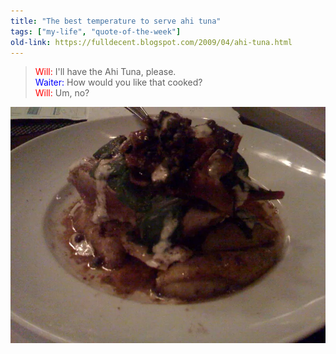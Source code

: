 ```yaml
---
title: "The best temperature to serve ahi tuna"
tags: ["my-life", "quote-of-the-week"]
old-link: https://fulldecent.blogspot.com/2009/04/ahi-tuna.html
---
```


> <span style="color: red">Will:</span> I'll have the Ahi Tuna, please.<br>
> <span style="color: blue">Waiter:</span> How would you like that cooked?<br>
> <span style="color: red">Will:</span> Um, no?

![Ahi Tuna](/assets/images/2009-04-20-ahi-tuna.webp)
